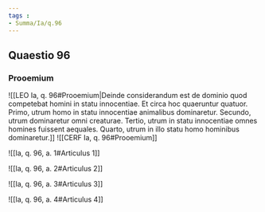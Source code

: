 ```yaml
---
tags : 
- Summa/Ia/q.96
---
```


## Quaestio 96

### Prooemium

![[LEO Ia, q. 96#Prooemium|Deinde considerandum est de dominio quod competebat homini in statu innocentiae. Et circa hoc quaeruntur quatuor. Primo, utrum homo in statu innocentiae animalibus dominaretur. Secundo, utrum dominaretur omni creaturae. Tertio, utrum in statu innocentiae omnes homines fuissent aequales. Quarto, utrum in illo statu homo hominibus dominaretur.]]
![[CERF Ia, q. 96#Prooemium]]

![[Ia, q. 96, a. 1#Articulus 1]]

![[Ia, q. 96, a. 2#Articulus 2]]

![[Ia, q. 96, a. 3#Articulus 3]]

![[Ia, q. 96, a. 4#Articulus 4]]

